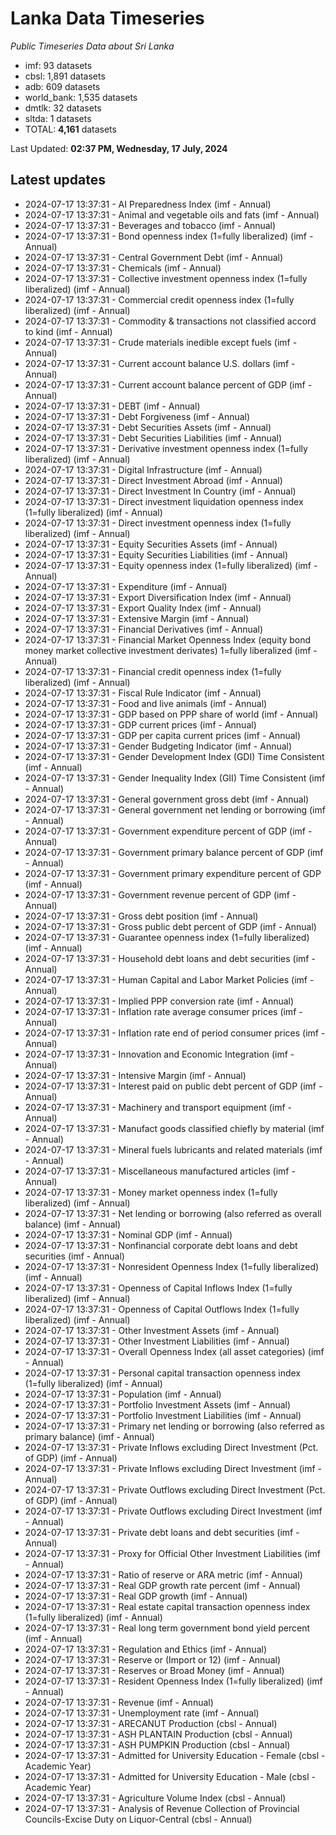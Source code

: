 # Lanka Data Timeseries
*Public Timeseries Data about Sri Lanka*

* imf: 93 datasets
* cbsl: 1,891 datasets
* adb: 609 datasets
* world_bank: 1,535 datasets
* dmtlk: 32 datasets
* sltda: 1 datasets
* TOTAL: **4,161** datasets

Last Updated: **02:37 PM, Wednesday, 17 July, 2024**

## Latest updates

* 2024-07-17 13:37:31 - AI Preparedness Index (imf - Annual)
* 2024-07-17 13:37:31 - Animal and vegetable oils and fats (imf - Annual)
* 2024-07-17 13:37:31 - Beverages and tobacco (imf - Annual)
* 2024-07-17 13:37:31 - Bond openness index (1=fully liberalized) (imf - Annual)
* 2024-07-17 13:37:31 - Central Government Debt (imf - Annual)
* 2024-07-17 13:37:31 - Chemicals (imf - Annual)
* 2024-07-17 13:37:31 - Collective investment openness index (1=fully liberalized) (imf - Annual)
* 2024-07-17 13:37:31 - Commercial credit openness index (1=fully liberalized) (imf - Annual)
* 2024-07-17 13:37:31 - Commodity & transactions not classified accord to kind (imf - Annual)
* 2024-07-17 13:37:31 - Crude materials inedible except fuels (imf - Annual)
* 2024-07-17 13:37:31 - Current account balance U.S. dollars (imf - Annual)
* 2024-07-17 13:37:31 - Current account balance percent of GDP (imf - Annual)
* 2024-07-17 13:37:31 - DEBT (imf - Annual)
* 2024-07-17 13:37:31 - Debt Forgiveness (imf - Annual)
* 2024-07-17 13:37:31 - Debt Securities Assets (imf - Annual)
* 2024-07-17 13:37:31 - Debt Securities Liabilities (imf - Annual)
* 2024-07-17 13:37:31 - Derivative investment openness index (1=fully liberalized) (imf - Annual)
* 2024-07-17 13:37:31 - Digital Infrastructure (imf - Annual)
* 2024-07-17 13:37:31 - Direct Investment Abroad (imf - Annual)
* 2024-07-17 13:37:31 - Direct Investment In Country (imf - Annual)
* 2024-07-17 13:37:31 - Direct investment liquidation openness index (1=fully liberalized) (imf - Annual)
* 2024-07-17 13:37:31 - Direct investment openness index (1=fully liberalized) (imf - Annual)
* 2024-07-17 13:37:31 - Equity Securities Assets (imf - Annual)
* 2024-07-17 13:37:31 - Equity Securities Liabilities (imf - Annual)
* 2024-07-17 13:37:31 - Equity openness index (1=fully liberalized) (imf - Annual)
* 2024-07-17 13:37:31 - Expenditure (imf - Annual)
* 2024-07-17 13:37:31 - Export Diversification Index (imf - Annual)
* 2024-07-17 13:37:31 - Export Quality Index (imf - Annual)
* 2024-07-17 13:37:31 - Extensive Margin (imf - Annual)
* 2024-07-17 13:37:31 - Financial Derivatives (imf - Annual)
* 2024-07-17 13:37:31 - Financial Market Openness Index (equity bond money market collective investment derivates) 1=fully liberalized (imf - Annual)
* 2024-07-17 13:37:31 - Financial credit openness index (1=fully liberalized) (imf - Annual)
* 2024-07-17 13:37:31 - Fiscal Rule Indicator (imf - Annual)
* 2024-07-17 13:37:31 - Food and live animals (imf - Annual)
* 2024-07-17 13:37:31 - GDP based on PPP share of world (imf - Annual)
* 2024-07-17 13:37:31 - GDP current prices (imf - Annual)
* 2024-07-17 13:37:31 - GDP per capita current prices (imf - Annual)
* 2024-07-17 13:37:31 - Gender Budgeting Indicator (imf - Annual)
* 2024-07-17 13:37:31 - Gender Development Index (GDI) Time Consistent (imf - Annual)
* 2024-07-17 13:37:31 - Gender Inequality Index (GII) Time Consistent (imf - Annual)
* 2024-07-17 13:37:31 - General government gross debt (imf - Annual)
* 2024-07-17 13:37:31 - General government net lending or borrowing (imf - Annual)
* 2024-07-17 13:37:31 - Government expenditure percent of GDP (imf - Annual)
* 2024-07-17 13:37:31 - Government primary balance percent of GDP (imf - Annual)
* 2024-07-17 13:37:31 - Government primary expenditure percent of GDP (imf - Annual)
* 2024-07-17 13:37:31 - Government revenue percent of GDP (imf - Annual)
* 2024-07-17 13:37:31 - Gross debt position (imf - Annual)
* 2024-07-17 13:37:31 - Gross public debt percent of GDP (imf - Annual)
* 2024-07-17 13:37:31 - Guarantee openness index (1=fully liberalized) (imf - Annual)
* 2024-07-17 13:37:31 - Household debt loans and debt securities (imf - Annual)
* 2024-07-17 13:37:31 - Human Capital and Labor Market Policies (imf - Annual)
* 2024-07-17 13:37:31 - Implied PPP conversion rate (imf - Annual)
* 2024-07-17 13:37:31 - Inflation rate average consumer prices (imf - Annual)
* 2024-07-17 13:37:31 - Inflation rate end of period consumer prices (imf - Annual)
* 2024-07-17 13:37:31 - Innovation and Economic Integration (imf - Annual)
* 2024-07-17 13:37:31 - Intensive Margin (imf - Annual)
* 2024-07-17 13:37:31 - Interest paid on public debt percent of GDP (imf - Annual)
* 2024-07-17 13:37:31 - Machinery and transport equipment (imf - Annual)
* 2024-07-17 13:37:31 - Manufact goods classified chiefly by material (imf - Annual)
* 2024-07-17 13:37:31 - Mineral fuels lubricants and related materials (imf - Annual)
* 2024-07-17 13:37:31 - Miscellaneous manufactured articles (imf - Annual)
* 2024-07-17 13:37:31 - Money market openness index (1=fully liberalized) (imf - Annual)
* 2024-07-17 13:37:31 - Net lending or borrowing (also referred as overall balance) (imf - Annual)
* 2024-07-17 13:37:31 - Nominal GDP (imf - Annual)
* 2024-07-17 13:37:31 - Nonfinancial corporate debt loans and debt securities (imf - Annual)
* 2024-07-17 13:37:31 - Nonresident Openness Index (1=fully liberalized) (imf - Annual)
* 2024-07-17 13:37:31 - Openness of Capital Inflows Index (1=fully liberalized) (imf - Annual)
* 2024-07-17 13:37:31 - Openness of Capital Outflows Index (1=fully liberalized) (imf - Annual)
* 2024-07-17 13:37:31 - Other Investment Assets (imf - Annual)
* 2024-07-17 13:37:31 - Other Investment Liabilities (imf - Annual)
* 2024-07-17 13:37:31 - Overall Openness Index (all asset categories) (imf - Annual)
* 2024-07-17 13:37:31 - Personal capital transaction openness index (1=fully liberalized) (imf - Annual)
* 2024-07-17 13:37:31 - Population (imf - Annual)
* 2024-07-17 13:37:31 - Portfolio Investment Assets (imf - Annual)
* 2024-07-17 13:37:31 - Portfolio Investment Liabilities (imf - Annual)
* 2024-07-17 13:37:31 - Primary net lending or borrowing (also referred as primary balance) (imf - Annual)
* 2024-07-17 13:37:31 - Private Inflows excluding Direct Investment (Pct. of GDP) (imf - Annual)
* 2024-07-17 13:37:31 - Private Inflows excluding Direct Investment (imf - Annual)
* 2024-07-17 13:37:31 - Private Outflows excluding Direct Investment (Pct. of GDP) (imf - Annual)
* 2024-07-17 13:37:31 - Private Outflows excluding Direct Investment (imf - Annual)
* 2024-07-17 13:37:31 - Private debt loans and debt securities (imf - Annual)
* 2024-07-17 13:37:31 - Proxy for Official Other Investment Liabilities (imf - Annual)
* 2024-07-17 13:37:31 - Ratio of reserve or ARA metric (imf - Annual)
* 2024-07-17 13:37:31 - Real GDP growth rate percent (imf - Annual)
* 2024-07-17 13:37:31 - Real GDP growth (imf - Annual)
* 2024-07-17 13:37:31 - Real estate capital transaction openness index (1=fully liberalized) (imf - Annual)
* 2024-07-17 13:37:31 - Real long term government bond yield percent (imf - Annual)
* 2024-07-17 13:37:31 - Regulation and Ethics (imf - Annual)
* 2024-07-17 13:37:31 - Reserve or (Import or 12) (imf - Annual)
* 2024-07-17 13:37:31 - Reserves or Broad Money (imf - Annual)
* 2024-07-17 13:37:31 - Resident Openness Index (1=fully liberalized) (imf - Annual)
* 2024-07-17 13:37:31 - Revenue (imf - Annual)
* 2024-07-17 13:37:31 - Unemployment rate (imf - Annual)
* 2024-07-17 13:37:31 - ARECANUT Production (cbsl - Annual)
* 2024-07-17 13:37:31 - ASH PLANTAIN Production (cbsl - Annual)
* 2024-07-17 13:37:31 - ASH PUMPKIN Production (cbsl - Annual)
* 2024-07-17 13:37:31 - Admitted for University Education - Female (cbsl - Academic Year)
* 2024-07-17 13:37:31 - Admitted for University Education - Male (cbsl - Academic Year)
* 2024-07-17 13:37:31 - Agriculture Volume Index (cbsl - Annual)
* 2024-07-17 13:37:31 - Analysis of Revenue Collection of Provincial Councils-Excise Duty on Liquor-Central (cbsl - Annual)